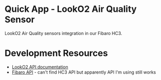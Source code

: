 # Quick App - LookO2 Air Quality Sensor

LookO2 Air Quality sensors integration in our Fibaro HC3.

# Development Resources
- [LookO2 API documentation](https://looko2web.nazwa.pl/aktualnosci/api/)
- [Fibaro API](https://manuals.fibaro.com/knowledge-base-browse/rest-api/) - can't find HC3 API but apparently API I'm using still works
